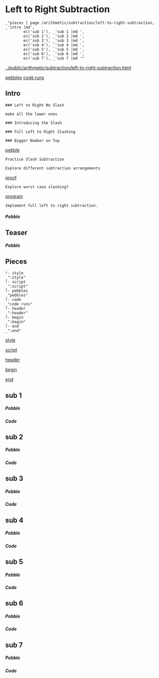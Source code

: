 # Left to Right Subtraction

    _"pieces | page /arithmetic/subtraction/left-to-right-subtraction, _'intro |md',
            ec('sub 1'), _'sub 1 |md ',
            ec('sub 2'), _'sub 2 |md ',
            ec('sub 3'), _'sub 3 |md ',
            ec('sub 4'), _'sub 4 |md ',
            ec('sub 5'), _'sub 5 |md ',
            ec('sub 6'), _'sub 6 |md ',
            ec('sub 7'), _'sub 7 |md '"

[../public/arithmetic/subtraction/left-to-right-subtraction.html](# "save:")

[pebbles](#pebble "h5: | .join \n")
[code runs](#code "h5: | .join \n")

## Intro


    ### Left to Right No Slash

    make all the lower ones 

    ### Introducing the Slash

    ### Full Left to Right Slashing

    ### Bigger Number on Top

[pebble]()

    Practice Slash Subtraction

    Explore different subtraction arrangements

[proof]()

    Explore worst case slashing?

[program]()

    Implement full left to right subtraction.

##### Pebble

## Teaser

##### Pebble

## Pieces

    !- style
    _":style"
    !- script
    _":script"
    !- pebbles
    _"pebbles"
    !- code
    _"code runs"
    !- header
    _":header"
    !- begin
    _":begin"
    !- end
    _":end"



[style]() 

[script]()

[header]()

[begin]()

[end]()

## sub 1




##### Pebble


##### Code


## sub 2




##### Pebble


##### Code


## sub 3




##### Pebble


##### Code


## sub 4




##### Pebble


##### Code


## sub 5




##### Pebble


##### Code


## sub 6




##### Pebble


##### Code


## sub 7




##### Pebble


##### Code


